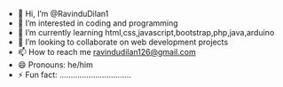 - 👋 Hi, I’m @RavinduDilan1
- 👀 I’m interested in coding and programming
- 🌱 I’m currently learning html,css,javascript,bootstrap,php,java,arduino
- 💞️ I’m looking to collaborate on web development projects
- 📫 How to reach me ravindudilan126@gmail.com
- 😄 Pronouns: he/him
- ⚡ Fun fact: ................................

<!---
RavinduDilan1/RavinduDilan1 is a ✨ special ✨ repository because its `README.md` (this file) appears on your GitHub profile.
You can click the Preview link to take a look at your changes.
--->
